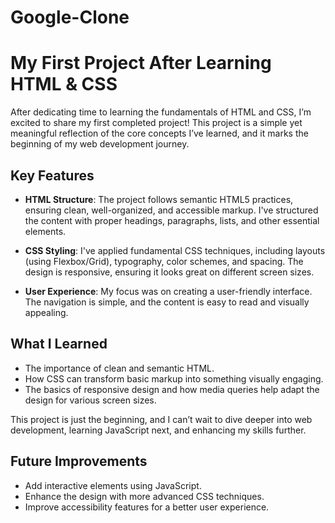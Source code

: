 # Google-Clone
# My First Project After Learning HTML & CSS

After dedicating time to learning the fundamentals of HTML and CSS, I’m excited to share my first completed project! This project is a simple yet meaningful reflection of the core concepts I’ve learned, and it marks the beginning of my web development journey.

## Key Features
- **HTML Structure**: The project follows semantic HTML5 practices, ensuring clean, well-organized, and accessible markup. I've structured the content with proper headings, paragraphs, lists, and other essential elements.

- **CSS Styling**: I've applied fundamental CSS techniques, including layouts (using Flexbox/Grid), typography, color schemes, and spacing. The design is responsive, ensuring it looks great on different screen sizes.

- **User Experience**: My focus was on creating a user-friendly interface. The navigation is simple, and the content is easy to read and visually appealing.

## What I Learned
- The importance of clean and semantic HTML.
- How CSS can transform basic markup into something visually engaging.
- The basics of responsive design and how media queries help adapt the design for various screen sizes.

This project is just the beginning, and I can’t wait to dive deeper into web development, learning JavaScript next, and enhancing my skills further.

## Future Improvements
- Add interactive elements using JavaScript.
- Enhance the design with more advanced CSS techniques.
- Improve accessibility features for a better user experience.
